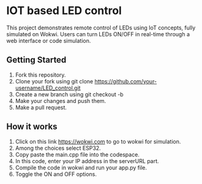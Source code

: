 
# IOT based LED control

This project demonstrates remote control of LEDs using IoT concepts, fully simulated on Wokwi. Users can turn LEDs ON/OFF in real-time through a web interface or code simulation.



## Getting Started
1. Fork this repository.
2. Clone your fork using git clone https://github.com/your-username/LED_control.git
3. Create a new branch using git checkout -b <name>
4. Make your changes and push them.
5. Make a pull request.

## How it works
1. Click on this link https://wokwi.com to go to wokwi for simulation.
2. Among the choices select ESP32.
3. Copy paste the main.cpp file into the codespace.
4. In this code, enter your IP address in the serverURL part.
5. Compile the code in wokwi and run your app.py file.
6. Toggle the ON and OFF options.
